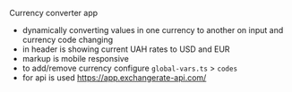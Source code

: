 Currency converter app<br>

- dynamically converting values in one currency to another on input and currency code changing
- in header is showing current UAH rates to USD and EUR
- markup is mobile responsive
- to add/remove currency configure `global-vars.ts` > `codes`
- for api is used https://app.exchangerate-api.com/
